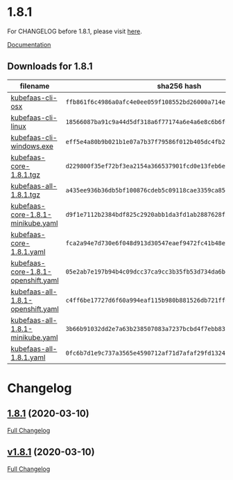 # 1.8.1

For CHANGELOG before 1.8.1, please visit [here](https://github.com/fission/fission/blob/v1.8.0/CHANGELOG.md).

[Documentation](https://kubefaas.com/docs)

## Downloads for 1.8.1


filename | sha256 hash
-------- | -----------
[kubefaas-cli-osx](https://github.com/srcmesh/kubefaas/releases/download/1.8.1/kubefaas-cli-osx) | `ffb861f6c4986a0afc4e0ee059f108552bd26000a714ea3bd9e8c679dce0039d`
[kubefaas-cli-linux](https://github.com/srcmesh/kubefaas/releases/download/1.8.1/kubefaas-cli-linux) | `18566087ba91c9a44d5df318a6f77174a6e4a6e8c6b6f03939ed8ac58e147298`
[kubefaas-cli-windows.exe](https://github.com/srcmesh/kubefaas/releases/download/1.8.1/kubefaas-cli-windows.exe) | `eff5e4a80b9b021b1e07a7b37f79586f012b405dc4fb2c3e5210c57ff344b507`
[kubefaas-core-1.8.1.tgz](https://github.com/srcmesh/kubefaas/releases/download/1.8.1/kubefaas-core-1.8.1.tgz) | `d229800f35ef72bf3ea2154a366537901fcd0e13feb6ecf973071870c1645b0f`
[kubefaas-all-1.8.1.tgz](https://github.com/srcmesh/kubefaas/releases/download/1.8.1/kubefaas-all-1.8.1.tgz) | `a435ee936b36db5bf100876cdeb5c09118cae3359ca854b1eeaecc03c1379b40`
[kubefaas-core-1.8.1-minikube.yaml](https://github.com/srcmesh/kubefaas/releases/download/1.8.1/kubefaas-core-1.8.1-minikube.yaml) | `d9f1e7112b2384bdf825c2920abb1da3fd1ab2887628f367865377e5435b6e68`
[kubefaas-core-1.8.1.yaml](https://github.com/srcmesh/kubefaas/releases/download/1.8.1/kubefaas-core-1.8.1.yaml) | `fca2a94e7d730e6f048d913d30547eaef9472fc41b48e737298abd88def602e5`
[kubefaas-core-1.8.1-openshift.yaml](https://github.com/srcmesh/kubefaas/releases/download/1.8.1/kubefaas-core-1.8.1-openshift.yaml) | `05e2ab7e197b94b4c09dcc37ca9cc3b35fb53d734da6b4038929f93c7395017f`
[kubefaas-all-1.8.1-openshift.yaml](https://github.com/srcmesh/kubefaas/releases/download/1.8.1/kubefaas-all-1.8.1-openshift.yaml) | `c4ff6be17727d6f60a994eaf115b980b881526db721ffdc9dcc304b8a89a7845`
[kubefaas-all-1.8.1-minikube.yaml](https://github.com/srcmesh/kubefaas/releases/download/1.8.1/kubefaas-all-1.8.1-minikube.yaml) | `3b66b91032dd2e7a63b238507083a7237bcbd4f7ebb83b2dd0fd2f31e99273c0`
[kubefaas-all-1.8.1.yaml](https://github.com/srcmesh/kubefaas/releases/download/1.8.1/kubefaas-all-1.8.1.yaml) | `0fc6b7d1e9c737a3565e4590712af71d7afaf29fd1324326be38b7227ae61841`

# Changelog

## [1.8.1](https://github.com/srcmesh/kubefaas/tree/1.8.1) (2020-03-10)

[Full Changelog](https://github.com/srcmesh/kubefaas/compare/v1.8.1...1.8.1)

## [v1.8.1](https://github.com/srcmesh/kubefaas/tree/v1.8.1) (2020-03-10)

[Full Changelog](https://github.com/srcmesh/kubefaas/compare/90c14cfa0808aa1d63ea55ad87bee0f651f45091...v1.8.1)



